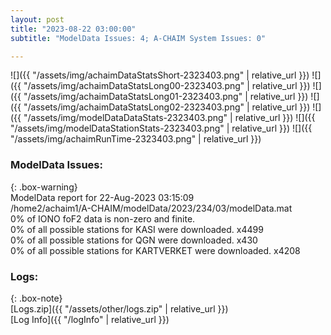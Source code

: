 ```yaml
---
layout: post
title: "2023-08-22 03:00:00"
subtitle: "ModelData Issues: 4; A-CHAIM System Issues: 0"

---
```


![]({{ "/assets/img/achaimDataStatsShort-2323403.png" | relative_url }})
![]({{ "/assets/img/achaimDataStatsLong00-2323403.png" | relative_url }})
![]({{ "/assets/img/achaimDataStatsLong01-2323403.png" | relative_url }})
![]({{ "/assets/img/achaimDataStatsLong02-2323403.png" | relative_url }})
![]({{ "/assets/img/modelDataDataStats-2323403.png" | relative_url }})
![]({{ "/assets/img/modelDataStationStats-2323403.png" | relative_url }})
![]({{ "/assets/img/achaimRunTime-2323403.png" | relative_url }})


### ModelData Issues:  
  
{: .box-warning}  
 ModelData report for 22-Aug-2023 03:15:09   
 /home2/achaim1/A-CHAIM/modelData/2023/234/03/modelData.mat   
 0% of IONO foF2 data is non-zero and finite.   
 0% of all possible stations for KASI were downloaded. x4499   
 0% of all possible stations for QGN were downloaded. x430   
 0% of all possible stations for KARTVERKET were downloaded. x4208   
  


### Logs:  
  
{: .box-note}  
[Logs.zip]({{ "/assets/other/logs.zip" | relative_url }})  
[Log Info]({{ "/logInfo" | relative_url }})  
